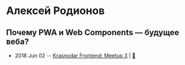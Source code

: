 # Алексей Родионов

## Почему PWA и Web Components — будущее веба?
- 2018 Jun 02 -- [Krasnodar Frontend: Meetup 3](https://youtu.be/Z0JkVGDVQ2k)  | [:notebook:](https://docs.google.com/presentation/d/1VY1z-y1YlHf_1LitS38oar57eboDbbbU1K1EqypkfNg/edit#slide=id.p)  
